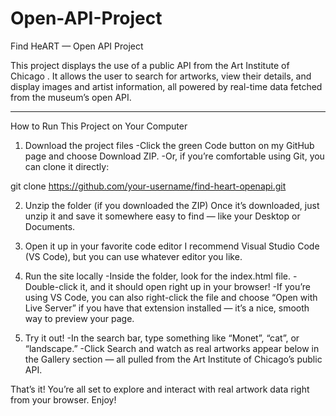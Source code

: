 # Open-API-Project
Find HeART — Open API Project

This project displays the use of a public API from the Art Institute of Chicago
. It allows the user to search for artworks, view their details, and display images and artist information, all powered by real-time data fetched from the museum’s open API.

---------------------------------------------

How to Run This Project on Your Computer

1. Download the project files
    -Click the green Code button on my GitHub page and choose Download ZIP.
    -Or, if you’re comfortable using Git, you can clone it directly:

git clone https://github.com/your-username/find-heart-openapi.git


2. Unzip the folder (if you downloaded the ZIP)
Once it’s downloaded, just unzip it and save it somewhere easy to find — like your Desktop or Documents.

3. Open it up in your favorite code editor
I recommend Visual Studio Code (VS Code), but you can use whatever editor you like.

4. Run the site locally
    -Inside the folder, look for the index.html file.
    -Double-click it, and it should open right up in your browser!
    -If you’re using VS Code, you can also right-click the file and choose “Open with Live Server” if you have that extension installed — it’s a nice, smooth way to preview your page.

5. Try it out!
    -In the search bar, type something like “Monet”, “cat”, or “landscape.”
    -Click Search and watch as real artworks appear below in the Gallery section — all pulled from the Art Institute of Chicago’s public API.

That’s it! You’re all set to explore and interact with real artwork data right from your browser. Enjoy!